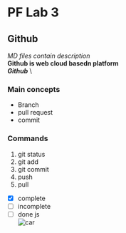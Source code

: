 # PF Lab 3
## Github
*MD files contain description*\
**Github is web cloud basedn platform**\
***Github*** \
### Main concepts
* Branch
* pull request
* commit
### Commands
1. git status
2.  git add
3.  git commit
4.  push
5.  pull

- [x] complete
- [ ]   incomplete
- [ ]  done js\
![car](https://encrypted-tbn0.gstatic.com/images?q=tbn:ANd9GcTYooO6sXmlRpTWUGlbjAyzbtfBwwdclw5uFw&s)
